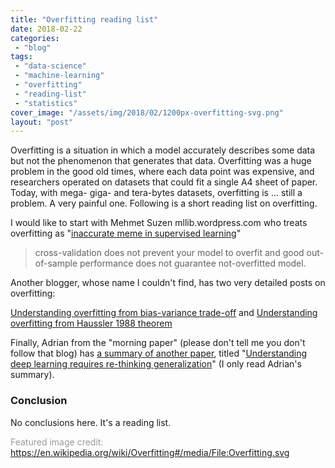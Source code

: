 ```yaml
---
title: "Overfitting reading list"
date: 2018-02-22
categories: 
 - "blog"
tags: 
 - "data-science"
 - "machine-learning"
 - "overfitting"
 - "reading-list"
 - "statistics"
cover_image: "/assets/img/2018/02/1200px-overfitting-svg.png"
layout: "post"
---
```


Overfitting is a situation in which a model accurately describes some data but not the phenomenon that generates that data. Overfitting was a huge problem in the good old times, where each data point was expensive, and researchers operated on datasets that could fit a single A4 sheet of paper. Today, with mega- giga- and tera-bytes datasets, overfitting is ... still a problem. A very painful one. Following is a short reading list on overfitting.

I would like to start with Mehmet Suzen mllib.wordpress.com who treats overfitting as "[inaccurate meme in supervised learning](https://mllib.wordpress.com/2017/08/17/understanding-overfitting-an-inaccurate-meme-in-supervised-learning/)"

> cross-validation does not prevent your model to overfit and good out-of-sample performance does not guarantee not-overfitted model.

Another blogger, whose name I couldn't find, has two very detailed posts on overfitting:

[Understanding overfitting from bias-variance trade-off](https://phychai.wordpress.com/2017/08/22/understanding-overfitting-from-bias-variance-trade-off/) and [Understanding overfitting from Haussler 1988 theorem](https://phychai.wordpress.com/2017/07/30/understanding-overfitting-from-haussler-1988-theorem/)

Finally, Adrian from the "morning paper" (please don't tell me you don't follow that blog) has [a summary of another paper](http://blog.acolyer.org/2017/05/11/understanding-deep-learning-requires-re-thinking-generalization/), titled "[Understanding deep learning requires re-thinking generalization](https://openreview.net/forum?id=Sy8gdB9xx&noteId=Sy8gdB9xx)" (I only read Adrian's summary).

### Conclusion

No conclusions here. It's a reading list.

<span style="color:#999999;size:1;">Featured image credit: https://en.wikipedia.org/wiki/Overfitting#/media/File:Overfitting.svg</span>
